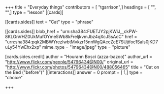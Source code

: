+++
title = "Everyday things"
contributors = [ "tgarrison",]
headings = [ "", "",]
type = "lesson"
[[cards]]

[[cards.sides]]
text = "Cat"
type = "phrase"

[[cards.sides]]
blob_href = "urn:sha384:FUETJY2pjKWiJ__ckPW-8KLGnVHZ0UkMufOYme5Wb8kFreljkvmJbz4qXcJ5sAcC"
href = "urn:sha384:pqk2MBWYrezIwbtMvkzr15nnWgQAccZcE7SUjtfoc1Sals0jKD7uLy54YwEhx2xp"
mime_type = "image/jpeg"
type = "picture"

[cards.sides.credit]
author = "Hourann Bosci (azza-bazoo)"
author_url = "http://www.flickr.com/people/54796434@N00/"
original_url = "http://www.flickr.com/photos/54796434@N00/488056465"
title = "Cat on the Bed (\"before\")"
[[interactions]]
answer = 0
prompt = [ 1,]
type = "choice"

+++
